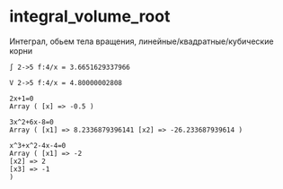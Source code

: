 # integral_volume_root
Интеграл, обьем тела вращения, линейные/квадратные/кубические корни  

```
∫ 2->5 f:4/x = 3.6651629337966

V 2->5 f:4/x = 4.80000002808

2x+1=0
Array ( [x] => -0.5 )

3x^2+6x-8=0
Array ( [x1] => 8.2336879396141 [x2] => -26.233687939614 )

x^3+x^2-4x-4=0
Array ( [x1] => -2
[x2] => 2
[x3] => -1
) 
```
